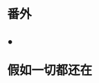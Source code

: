<div class="title-box">
    <h1 class="part-title">
        <div class="first-title"><p>番外</p></div>
        <p>•</p>
        <div class="last-title"><p>假如一切都还在</p></div>
    </h1>
</div>
